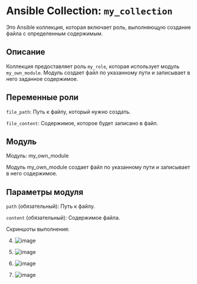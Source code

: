 # Ansible Collection: `my_collection`

Это Ansible коллекция, которая включает роль, выполняющую создание файла с определенным содержимым.

## Описание

Коллекция предоставляет роль `my_role`, которая использует модуль `my_own_module`. Модуль создает файл по указанному пути и записывает в него заданное содержимое.

## Переменные роли

`file_path`: Путь к файлу, который нужно создать.

`file_content`: Содержимое, которое будет записано в файл.

## Модуль

Модуль: my_own_module

Модуль my_own_module создает файл по указанному пути и записывает в него содержимое.

## Параметры модуля

`path` (обязательный): Путь к файлу.

`content` (обязательный): Содержимое файла.


Скриншоты выполнения:

4. ![image](https://github.com/user-attachments/assets/2cb76f3e-4244-4fdb-9a62-6fae9bb4a4bc)

6. ![image](https://github.com/user-attachments/assets/d6324388-b80a-49da-8772-3090fffeac4b)
 
15. ![image](https://github.com/user-attachments/assets/786053f2-7e4a-4308-a762-4e1d48858436)

16. ![image](https://github.com/user-attachments/assets/eb0f1ad4-936a-4f59-93b0-897b9e257bab)
